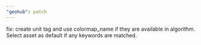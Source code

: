 ```yaml
---
"geohub": patch
---
```


fix: create unit tag and use colormap_name if they are available in algorithm. Select asset as default if any keywords are matched.
